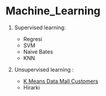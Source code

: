 # Machine_Learning
1. Supervised learning: 
   * Regresi
   * SVM
   * Naive Bates
   * KNN

2. Unsupervised learning : 
   * [K Means Data Mall Customers](https://github.com/DinWaikabu/Machine_Learning/blob/master/Kmeans_Mall_Customers_data.ipynb)
   * Hirarki 
